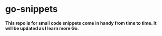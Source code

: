 # go-snippets
#### This repo is for small code snippets come in handy from time to time. It will be updated as I learn more Go.
